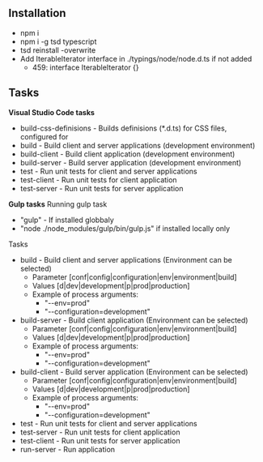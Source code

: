 ## Installation
* npm i
* npm i -g tsd typescript
* tsd reinstall -overwrite
* Add IterableIterator interface in ./typings/node/node.d.ts if not added
    - 459: interface IterableIterator<T> {}

## Tasks
**Visual Studio Code tasks**
* build-css-definisions - Builds definisions (*.d.ts) for CSS files, configured for 
* build - Build client and server applications (development environment)
* build-client - Build client application (development environment)
* build-server - Build server application (development environment)
* test - Run unit tests for client and server applications
* test-client - Run unit tests for client application
* test-server - Run unit tests for server application

**Gulp tasks**
Running gulp task
* "gulp" - If installed globbaly
* "node ./node_modules/gulp/bin/gulp.js" if installed locally only

Tasks
* build - Build client and server applications (Environment can be selected)
    - Parameter [conf|config|configuration|env|environment|build]
    - Values [d|dev|development|p|prod|production]
    - Example of process arguments:
        - "--env=prod"
        - "--configuration=development"
* build-server - Build client application (Environment can be selected)
    - Parameter [conf|config|configuration|env|environment|build]
    - Values [d|dev|development|p|prod|production]
    - Example of process arguments:
        - "--env=prod"
        - "--configuration=development"
* build-client - Build server application (Environment can be selected)
    - Parameter [conf|config|configuration|env|environment|build]
    - Values [d|dev|development|p|prod|production]
    - Example of process arguments:
        - "--env=prod"
        - "--configuration=development"
* test - Run unit tests for client and server applications
* test-server - Run unit tests for client application
* test-client - Run unit tests for server application
* run-server - Run application

